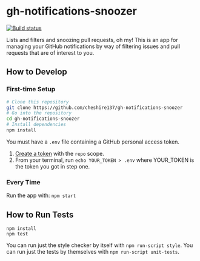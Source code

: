 # gh-notifications-snoozer

[![Build status](https://travis-ci.org/cheshire137/gh-notifications-snoozer.svg?branch=master)](https://travis-ci.org/cheshire137/gh-notifications-snoozer)

Lists and filters and snoozing pull requests, oh my! This is an app for managing
your GitHub notifications by way of filtering issues and pull requests that are
of interest to you.

## How to Develop

### First-time Setup

```bash
# Clone this repository
git clone https://github.com/cheshire137/gh-notifications-snoozer
# Go into the repository
cd gh-notifications-snoozer
# Install dependencies
npm install
```

You must have a `.env` file containing a GitHub personal access token.

1. [Create a token](https://github.com/settings/tokens/new) with the `repo` scope.
2. From your terminal, run `echo YOUR_TOKEN > .env` where YOUR_TOKEN is the token you got in step one.

### Every Time

Run the app with: `npm start`

## How to Run Tests

    npm install
    npm test

You can run just the style checker by itself with `npm run-script style`. You can run just the tests by themselves with `npm run-script unit-tests`.
